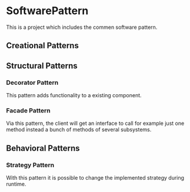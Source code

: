 # SoftwarePattern

This is a project which includes the commen software pattern.

## Creational Patterns

## Structural Patterns

### Decorator Pattern
This pattern adds functionality to a existing component.

### Facade Pattern
Via this pattern, the client will get an interface to call for example just one method instead a bunch of methods of several subsystems.

## Behavioral Patterns

### Strategy Pattern
With this pattern it is possible to change the implemented strategy during runtime.